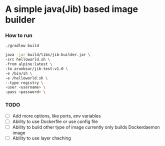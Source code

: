 # A simple java(Jib) based image builder


### How to run
```bash
./gradlew build
```
```bash
java -jar build/libs/jib-builder.jar \
-src helloworld.sh \
-from alpine:latest \
-to arunbsar/jib-test:v1.0 \
-e /bin/sh \
-e /helloworld.sh \
--type registry \
-user <username> \
-pass <password> \
```
### TODO

- [ ] Add more options, like ports, env variables
- [ ] Ability to use Dockerfile or use config file 
- [ ] Ability to build other type of image currently only builds Dockerdaemon image
- [ ] Ability to use layer chaching 